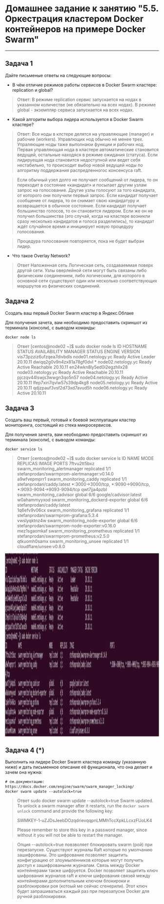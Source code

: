 # Домашнее задание к занятию "5.5. Оркестрация кластером Docker контейнеров на примере Docker Swarm"

---

## Задача 1

Дайте письменые ответы на следующие вопросы:

- В чём отличие режимов работы сервисов в Docker Swarm кластере: replication и global?
>Ответ: В режиме replication сервис запускается на нодах в указанном количестве (не обязательно на всех нодах). В режиме global - экземпляр сервиса запускается на всех нодах. 


- Какой алгоритм выбора лидера используется в Docker Swarm кластере?
>Ответ: Все ноды в клстере делятся на управляющие (manager) и рабочие (workers). Управлющих нод обычно не менее трех. Упраляющие ноды таже выполнаюи функции и рабочих нод. Первая управляющая нода в кластере автоматические становится ведущей, остальные находяся в режиме ожидания (статуса). Если лидируещая нода становится недоступной или ведет себя нестабильно, то происходит выбор новой ведущей ноды по алгоритму поддержания распредленногос консенсуса raft.

>Если обычный узел долго не получает сообщений от лидера, то он переходит в состояние «кандидат» и посылает другим узлам запрос на голосование. Другие узлы голосуют за того кандидата, от которого они получили первый запрос. Если кандидат получает сообщение от лидера, то он снимает свою кандидатуру и возвращается в обычное состояние. Если кандидат получает большинство голосов, то он становится лидером. Если же он не получил большинства (это случай, когда на кластере возникли сразу несколько кандидатов и голоса разделились), то кандидат ждёт случайное время и инициирует новую процедуру голосования.

>Процедура голосования повторяется, пока не будет выбран лидер.

- Что такое Overlay Network?
>Ответ
Наложенная сеть 
Логическая сеть, создаваеммая поверх другой сети. Узлы оверлейной сети могут быть связаны либо физическим соединением, либо логическим, для которого в основной сети существуют один или несколько соответствующих маршрутов из физических соединений. 

## Задача 2

Создать ваш первый Docker Swarm кластер в Яндекс.Облаке

Для получения зачета, вам необходимо предоставить скриншот из терминала (консоли), с выводом команды:
```
docker node ls
```
>Ответ
[centos@node02 ~]$ sudo docker node ls
ID                            HOSTNAME             STATUS    AVAILABILITY   MANAGER STATUS   ENGINE VERSION
vis73pzziz6ufzqea7divbdls     node01.netology.yc   Ready     Active         Leader           20.10.11
dwiqq2g0v9n4zx81a78gf0dvl *   node02.netology.yc   Ready     Active         Reachable        20.10.11
en24wkn8ly5ed0i2egzhllx28     node03.netology.yc   Ready     Active         Reachable        20.10.11
pjczqv44lswjs3wwgn3qo5n57     node04.netology.yc   Ready     Active                          20.10.11
lfep7xiri7qvlw57s39dp4kg8     node05.netology.yc   Ready     Active                          20.10.11
qdjzpauf3vsf2d73xd7avud5h     node06.netology.yc   Ready     Active                          20.10.11


## Задача 3

Создать ваш первый, готовый к боевой эксплуатации кластер мониторинга, состоящий из стека микросервисов.

Для получения зачета, вам необходимо предоставить скриншот из терминала (консоли), с выводом команды:
```
docker service ls
```
>Ответ
[centos@node02 ~]$ sudo docker service ls
ID             NAME                                MODE         REPLICAS   IMAGE                                          PORTS
7ftvu2tt5bxz   swarm_monitoring_alertmanager       replicated   1/1        stefanprodan/swarmprom-alertmanager:v0.14.0    
a9wfvepmprr1   swarm_monitoring_caddy              replicated   1/1        stefanprodan/caddy:latest                      *:3000->3000/tcp, *:9090->9090/tcp, *:9093-9094->9093-9094/tcp
qwt7jja4pzbl   swarm_monitoring_cadvisor           global       6/6        google/cadvisor:latest                         
w0ahammyyxod   swarm_monitoring_dockerd-exporter   global       6/6        stefanprodan/caddy:latest                      
1q6efv9v06cx   swarm_monitoring_grafana            replicated   1/1        stefanprodan/swarmprom-grafana:5.3.4           
vwslyqktnz4w   swarm_monitoring_node-exporter      global       6/6        stefanprodan/swarmprom-node-exporter:v0.16.0   
mez1sgaomkaf   swarm_monitoring_prometheus         replicated   1/1        stefanprodan/swarmprom-prometheus:v2.5.0       
qtkuomh0samx   swarm_monitoring_unsee              replicated   1/1        cloudflare/unsee:v0.8.0      


<p align="center">
  <img width="1200" height="600" src="./assets/pic1.png">
</p>

## Задача 4 (*)

Выполнить на лидере Docker Swarm кластера команду (указанную ниже) и дать письменное описание её функционала, что она делает и зачем она нужна:
```
# см.документацию: https://docs.docker.com/engine/swarm/swarm_manager_locking/
docker swarm update --autolock=true
```

>Ответ
sudo docker swarm update --autolock=true
Swarm updated.
To unlock a swarm manager after it restarts, run the `docker swarm unlock`
command and provide the following key:
>
>    SWMKEY-1-uZJDsJeebDOzqdrievqqpnLMMhTccXpkLLcxzFUoLK4
>
>Please remember to store this key in a password manager, since without it you
will not be able to restart the manager.

>Опция --autolock=true повзволяет блокировать swarm (рой) при перезапуске.
>Существуют журналы Raft которые по умолчанию зашифрованы. Это шифрование позволяет защитить конфигурацию от злоумыленников которые могут получить доступ к зашифрованынм журналам.
>Связь между Docker контейнерами также шифруется.
>Docker позволяет защитить ключ шифрования журналов raft и ключи шифрования связей между контейнерами дополнительным ключом блокироки и разблокировки роя (котоый ме сейчас сгенерили). Этот ключ будет запрашиваться каждый раз при перезапуске Docker для ручной разблокировки.

